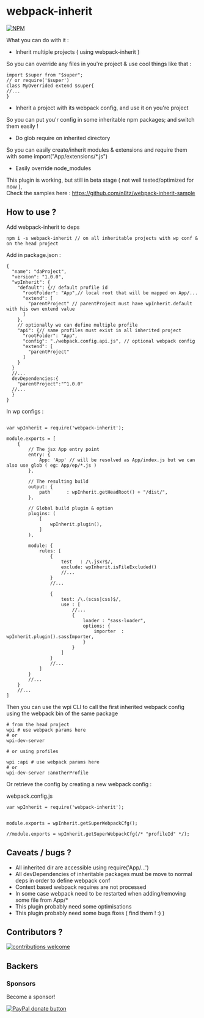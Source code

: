 # webpack-inherit

<a href="https://www.npmjs.com/package/webpack-inherit">
<img src="https://img.shields.io/npm/v/webpack-inherit.svg" alt="NPM" /></a>

What you can do with it :
- Inherit multiple projects ( using webpack-inherit )

 So you can override any files in you're project & use cool things like that :
```
import $super from "$super";
// or require('$super')
class MyOverrided extend $super{
//...
}
```

- Inherit a project with its webpack config, and use it on you're project

So you can put you'r config in some inheritable npm packages;
and switch them easily !

- Do glob require on inherited directory

So you can easily create/inherit modules & extensions and require them with some import("App/extensions/*.js")

- Easily override node_modules


This plugin is working, but still in beta stage  ( not well tested/optimized for now ),<br/>
Check the samples here : https://github.com/n8tz/webpack-inherit-sample

## How to use ?

Add webpack-inherit to deps

```
npm i -s webpack-inherit // on all inheritable projects with wp conf & on the head project
```

Add in package.json :
```
{
  "name": "daProject",
  "version": "1.0.0",
  "wpInherit": {
    "default": {// default profile id
      "rootFolder": "App",// local root that will be mapped on App/...
      "extend": [
        "parentProject" // parentProject must have wpInherit.default with his own extend value
      ]
    },
    // optionally we can define multiple profile
    "api": {// same profiles must exist in all inherited project
      "rootFolder": "App",
      "config": "./webpack.config.api.js", // optional webpack config
      "extend": [
        "parentProject"
      ]
    }
  }
  //...
  devDependencies:{
    "parentProject":"^1.0.0"
  //...
  }
}
```

In wp configs :
```

var wpInherit = require('webpack-inherit');

module.exports = [
	{
		// The jsx App entry point
		entry: {
			App: 'App' // will be resolved as App/index.js but we can also use glob ( eg: App/ep/*.js )
		},

		// The resulting build
		output: {
			path      : wpInherit.getHeadRoot() + "/dist/",
		},

		// Global build plugin & option
		plugins: (
			[
				wpInherit.plugin(),
			]
		),

		module: {
			rules: [
				{
					test   : /\.jsx?$/,
					exclude: wpInherit.isFileExcluded()
					//...
				}
				//...

				{
					test: /\.(scss|css)$/,
					use : [
				        //...
						{
							loader : "sass-loader",
							options: {
								importer  : wpInherit.plugin().sassImporter,
							}
						}
					]
				}
				//...
			]
		}
		//...
	}
	//...
]
```

Then you can use the wpi CLI to call the first inherited webpack config using the webpack bin of the same package

```
# from the head project
wpi # use webpack params here
# or
wpi-dev-server

# or using profiles

wpi :api # use webpack params here
# or
wpi-dev-server :anotherProfile
```

Or retrieve the config by creating a new webpack config :

webpack.config.js
```
var wpInherit = require('webpack-inherit');


module.exports = wpInherit.getSuperWebpackCfg();

//module.exports = wpInherit.getSuperWebpackCfg(/* "profileId" */);

```


## Caveats / bugs ?

- All inherited dir are accessible using require('App/...')
- All devDependencies of inheritable packages must be move to normal deps in order to define webpack conf
- Context based webpack requires are not processed
- In some case webpack need to be restarted when adding/removing some file from App/*
- This plugin probably need some optimisations
- This plugin probably need some bugs fixes ( find them ! :) )

## Contributors ?

[![contributions welcome](https://img.shields.io/badge/contributions-welcome-brightgreen.svg?style=flat)](#)

<!-- BACKERS/ -->

<h2>Backers</h2>

<h3>Sponsors</h3>

Become a sponsor!

<span class="badge-paypal"><a href="https://www.paypal.com/cgi-bin/webscr?cmd=_s-xclick&hosted_button_id=YNJZ6NQYVPTPE" title="Donate to this project using Paypal"><img src="https://img.shields.io/badge/paypal-donate-yellow.svg" alt="PayPal donate button" /></a></span>


